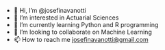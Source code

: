 - 👋 Hi, I’m @josefinavanotti
- 👀 I’m interested in Actuarial Sciences
- 🌱 I’m currently learning Python and R programming
- 💞️ I’m looking to collaborate on Machine Learning
- 📫 How to reach me josefinavanotti@gmail.com

<!---
josefinavanotti/josefinavanotti is a ✨ special ✨ repository because its `README.md` (this file) appears on your GitHub profile.
You can click the Preview link to take a look at your changes.
--->
